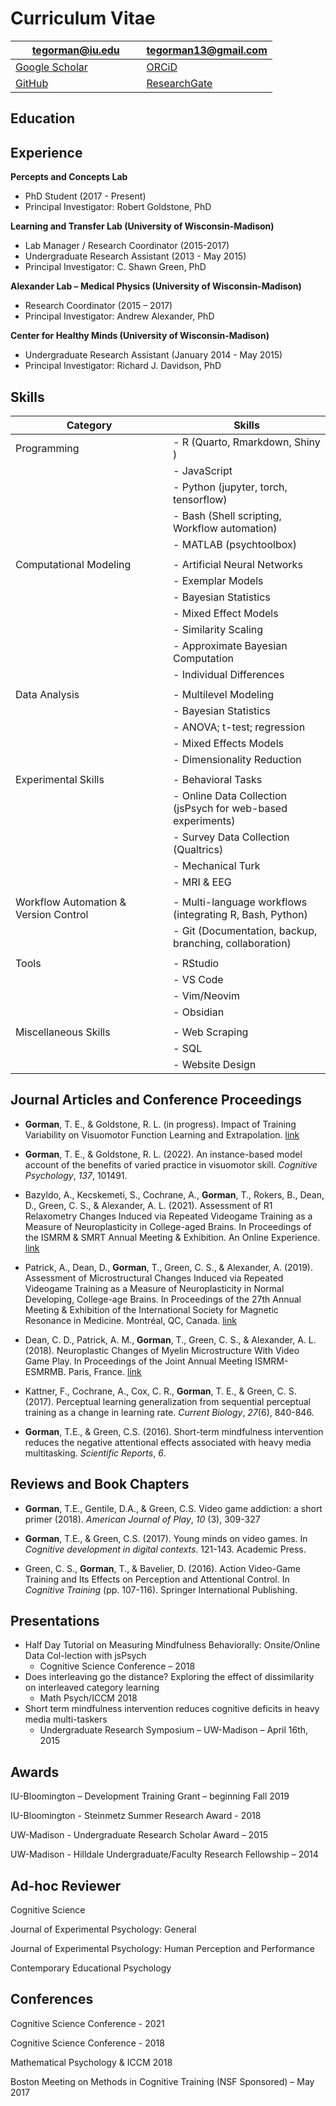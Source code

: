 # Curriculum Vitae


<table>
<colgroup>
<col style="width: 50%" />
<col style="width: 50%" />
</colgroup>
<thead>
<tr class="header">
<th><i class="fa fa-envelope" aria-hidden="true" title="An envelope"></i>
<a href="mailto:tegorman@iu.edu">tegorman@iu.edu</a></th>
<th><i class="fa fa-envelope" aria-hidden="true" title="An envelope"></i>
<a href="mailto:tegorman13@gmail.com">tegorman13@gmail.com</a></th>
</tr>
</thead>
<tbody>
<tr class="odd">
<td><i class="ai ai-google-scholar" aria-hidden="true"></i> <a
href="https://scholar.google.com/citations?user=USMVPjEAAAAJ&amp;hl=en">Google
Scholar</a></td>
<td><i class="ai ai-orcid" aria-hidden="true"></i> <a
href="https://orcid.org/0000-0001-5366-5442">ORCiD</a></td>
</tr>
<tr class="even">
<td><i class="fa fa-brands fa-github" aria-hidden="true" title="GitHub logo"></i>
<a href="https://github.com/tegorman13">GitHub</a></td>
<td><i class="ai ai-researchgate" aria-hidden="true"></i> <a
href="https://www.researchgate.net/profile/Thomas-Gorman-3">ResearchGate</a></td>
</tr>
</tbody>
</table>

  
  

##  Education

  

##  Experience

**Percepts and Concepts Lab**

-   PhD Student (2017 - Present)
-   Principal Investigator: Robert Goldstone, PhD

**Learning and Transfer Lab (University of Wisconsin-Madison)**

-   Lab Manager / Research Coordinator (2015-2017)
-   Undergraduate Research Assistant (2013 - May 2015)
-   Principal Investigator: C. Shawn Green, PhD

**Alexander Lab – Medical Physics (University of Wisconsin-Madison)**

-   Research Coordinator (2015 – 2017)
-   Principal Investigator: Andrew Alexander, PhD

**Center for Healthy Minds (University of Wisconsin-Madison)**

-   Undergraduate Research Assistant (January 2014 - May 2015)
-   Principal Investigator: Richard J. Davidson, PhD

##  Skills

<table>
<colgroup>
<col style="width: 50%" />
<col style="width: 50%" />
</colgroup>
<thead>
<tr class="header">
<th>Category</th>
<th>Skills</th>
</tr>
</thead>
<tbody>
<tr class="odd">
<td>Programming</td>
<td>- R (Quarto, Rmarkdown, Shiny )</td>
</tr>
<tr class="even">
<td></td>
<td>- JavaScript</td>
</tr>
<tr class="odd">
<td></td>
<td>- Python (jupyter, torch, tensorflow)</td>
</tr>
<tr class="even">
<td></td>
<td>- Bash (Shell scripting, Workflow automation)</td>
</tr>
<tr class="odd">
<td></td>
<td>- MATLAB (psychtoolbox)</td>
</tr>
<tr class="even">
<td></td>
<td></td>
</tr>
<tr class="odd">
<td>Computational Modeling</td>
<td>- Artificial Neural Networks</td>
</tr>
<tr class="even">
<td></td>
<td>- Exemplar Models</td>
</tr>
<tr class="odd">
<td></td>
<td>- Bayesian Statistics</td>
</tr>
<tr class="even">
<td></td>
<td>- Mixed Effect Models</td>
</tr>
<tr class="odd">
<td></td>
<td>- Similarity Scaling</td>
</tr>
<tr class="even">
<td></td>
<td>- Approximate Bayesian Computation</td>
</tr>
<tr class="odd">
<td></td>
<td>- Individual Differences</td>
</tr>
<tr class="even">
<td></td>
<td></td>
</tr>
<tr class="odd">
<td>Data Analysis</td>
<td>- Multilevel Modeling</td>
</tr>
<tr class="even">
<td></td>
<td>- Bayesian Statistics</td>
</tr>
<tr class="odd">
<td></td>
<td>- ANOVA; t-test; regression</td>
</tr>
<tr class="even">
<td></td>
<td>- Mixed Effects Models</td>
</tr>
<tr class="odd">
<td></td>
<td>- Dimensionality Reduction</td>
</tr>
<tr class="even">
<td></td>
<td></td>
</tr>
<tr class="odd">
<td>Experimental Skills</td>
<td>- Behavioral Tasks</td>
</tr>
<tr class="even">
<td></td>
<td>- Online Data Collection (jsPsych for web-based experiments)</td>
</tr>
<tr class="odd">
<td></td>
<td>- Survey Data Collection (Qualtrics)</td>
</tr>
<tr class="even">
<td></td>
<td>- Mechanical Turk</td>
</tr>
<tr class="odd">
<td></td>
<td>- MRI &amp; EEG</td>
</tr>
<tr class="even">
<td></td>
<td></td>
</tr>
<tr class="odd">
<td>Workflow Automation &amp; Version Control</td>
<td>- Multi-language workflows (integrating R, Bash, Python)</td>
</tr>
<tr class="even">
<td></td>
<td>- Git (Documentation, backup, branching, collaboration)</td>
</tr>
<tr class="odd">
<td></td>
<td></td>
</tr>
<tr class="even">
<td>Tools</td>
<td>- RStudio</td>
</tr>
<tr class="odd">
<td></td>
<td>- VS Code</td>
</tr>
<tr class="even">
<td></td>
<td>- Vim/Neovim</td>
</tr>
<tr class="odd">
<td></td>
<td>- Obsidian</td>
</tr>
<tr class="even">
<td></td>
<td></td>
</tr>
<tr class="odd">
<td>Miscellaneous Skills</td>
<td>- Web Scraping</td>
</tr>
<tr class="even">
<td></td>
<td>- SQL</td>
</tr>
<tr class="odd">
<td></td>
<td>- Website Design</td>
</tr>
</tbody>
</table>

  

##  Journal Articles and Conference Proceedings

-   **Gorman**, T. E., & Goldstone, R. L. (in progress). Impact of
    Training Variability on Visuomotor Function Learning and
    Extrapolation. [link](https://tegorman13.github.io/htw/paper.html)

-   **Gorman**, T. E., & Goldstone, R. L. (2022). An instance-based
    model account of the benefits of varied practice in visuomotor
    skill. *Cognitive Psychology*, *137*, 101491.

-   Bazyldo, A., Kecskemeti, S., Cochrane, A., **Gorman**, T., Rokers,
    B., Dean, D., Green, C. S., & Alexander, A. L. (2021). Assessment of
    R1 Relaxometry Changes Induced via Repeated Videogame Training as a
    Measure of Neuroplasticity in College-aged Brains. In Proceedings of
    the ISMRM & SMRT Annual Meeting & Exhibition. An Online Experience.
    [link](https://archive.ismrm.org/2021/1050.html)

-   Patrick, A., Dean, D., **Gorman**, T., Green, C. S., & Alexander, A.
    (2019). Assessment of Microstructural Changes Induced via Repeated
    Videogame Training as a Measure of Neuroplasticity in Normal
    Developing, College-age Brains. In Proceedings of the 27th Annual
    Meeting & Exhibition of the International Society for Magnetic
    Resonance in Medicine. Montréal, QC, Canada.
    [link](https://cds.ismrm.org/protected/19MProceedings/PDFfiles/3620.html)

-   Dean, C. D., Patrick, A. M., **Gorman**, T., Green, C. S., &
    Alexander, A. L. (2018). Neuroplastic Changes of Myelin
    Microstructure With Video Game Play. In Proceedings of the Joint
    Annual Meeting ISMRM-ESMRMB. Paris, France.
    [link](https://cds.ismrm.org/protected/18MProceedings/PDFfiles/0929.html)

-   Kattner, F., Cochrane, A., Cox, C. R., **Gorman**, T. E., &
    Green, C. S. (2017). Perceptual learning generalization from
    sequential perceptual training as a change in learning rate.
    *Current Biology*, *27*(6), 840-846.

-   **Gorman**, T.E., & Green, C.S. (2016). Short-term mindfulness
    intervention reduces the negative attentional effects associated
    with heavy media multitasking. *Scientific Reports*, *6*.

##  Reviews and Book Chapters

-   **Gorman**, T.E., Gentile, D.A., & Green, C.S. Video game addiction:
    a short primer (2018). *American Journal of Play*, *10* (3), 309-327

-   **Gorman**, T.E., & Green, C.S. (2017). Young minds on video games.
    In *Cognitive development in digital contexts*. 121-143. Academic
    Press.

-   Green, C. S., **Gorman**, T., & Bavelier, D. (2016). Action
    Video-Game Training and Its Effects on Perception and Attentional
    Control. In *Cognitive Training* (pp. 107-116). Springer
    International Publishing.

##  Presentations

-   Half Day Tutorial on Measuring Mindfulness Behaviorally:
    Onsite/Online Data Col-lection with jsPsych
    -   Cognitive Science Conference – 2018
-   Does interleaving go the distance? Exploring the effect of
    dissimilarity on interleaved category learning
    -   Math Psych/ICCM 2018
-   Short term mindfulness intervention reduces cognitive deficits in
    heavy media multi-taskers
    -   Undergraduate Research Symposium – UW-Madison – April 16th, 2015

##  Awards

IU-Bloomington – Development Training Grant – beginning Fall 2019

IU-Bloomington - Steinmetz Summer Research Award - 2018

UW-Madison - Undergraduate Research Scholar Award – 2015

UW-Madison - Hilldale Undergraduate/Faculty Research Fellowship – 2014

##  Ad-hoc Reviewer

Cognitive Science

Journal of Experimental Psychology: General

Journal of Experimental Psychology: Human Perception and Performance

Contemporary Educational Psychology

##  Conferences

Cognitive Science Conference - 2021

Cognitive Science Conference - 2018

Mathematical Psychology & ICCM 2018

Boston Meeting on Methods in Cognitive Training (NSF Sponsored) – May
2017
